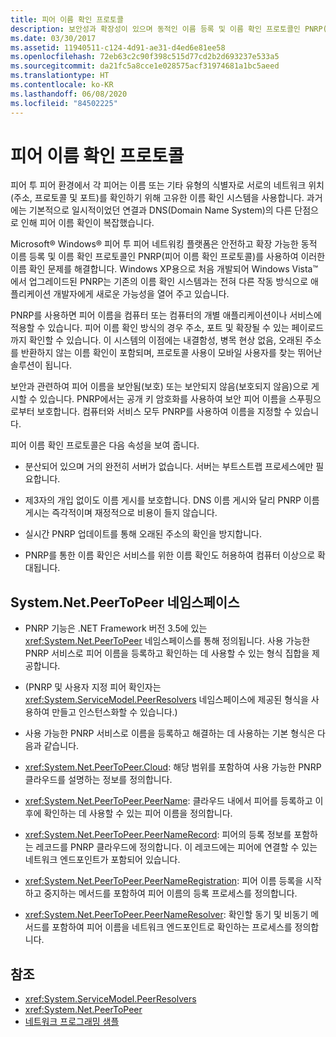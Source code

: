 ```yaml
---
title: 피어 이름 확인 프로토콜
description: 보안성과 확장성이 있으며 동적인 이름 등록 및 이름 확인 프로토콜인 PNRP(피어 이름 확인 프로토콜)에 대해 알아봅니다.
ms.date: 03/30/2017
ms.assetid: 11940511-c124-4d91-ae31-d4ed6e81ee58
ms.openlocfilehash: 72eb63c2c90f398c515d77cd2b2d693237e533a5
ms.sourcegitcommit: da21fc5a8cce1e028575acf31974681a1bc5aeed
ms.translationtype: HT
ms.contentlocale: ko-KR
ms.lasthandoff: 06/08/2020
ms.locfileid: "84502225"
---
```

# <a name="peer-name-resolution-protocol"></a>피어 이름 확인 프로토콜
피어 투 피어 환경에서 각 피어는 이름 또는 기타 유형의 식별자로 서로의 네트워크 위치(주소, 프로토콜 및 포트)를 확인하기 위해 고유한 이름 확인 시스템을 사용합니다. 과거에는 기본적으로 일시적이었던 연결과 DNS(Domain Name System)의 다른 단점으로 인해 피어 이름 확인이 복잡했습니다.  
  
 Microsoft® Windows® 피어 투 피어 네트워킹 플랫폼은 안전하고 확장 가능한 동적 이름 등록 및 이름 확인 프로토콜인 PNRP(피어 이름 확인 프로토콜)를 사용하여 이러한 이름 확인 문제를 해결합니다. Windows XP용으로 처음 개발되어 Windows Vista™에서 업그레이드된 PNRP는 기존의 이름 확인 시스템과는 전혀 다른 작동 방식으로 애플리케이션 개발자에게 새로운 가능성을 열어 주고 있습니다.  
  
 PNRP를 사용하면 피어 이름을 컴퓨터 또는 컴퓨터의 개별 애플리케이션이나 서비스에 적용할 수 있습니다. 피어 이름 확인 방식의 경우 주소, 포트 및 확장될 수 있는 페이로드까지 확인할 수 있습니다. 이 시스템의 이점에는 내결함성, 병목 현상 없음, 오래된 주소를 반환하지 않는 이름 확인이 포함되며, 프로토콜 사용이 모바일 사용자를 찾는 뛰어난 솔루션이 됩니다.  
  
 보안과 관련하여 피어 이름을 보안됨(보호) 또는 보안되지 않음(보호되지 않음)으로 게시할 수 있습니다. PNRP에서는 공개 키 암호화를 사용하여 보안 피어 이름을 스푸핑으로부터 보호합니다. 컴퓨터와 서비스 모두 PNRP를 사용하여 이름을 지정할 수 있습니다.  
  
피어 이름 확인 프로토콜은 다음 속성을 보여 줍니다.  
  
- 분산되어 있으며 거의 완전히 서버가 없습니다. 서버는 부트스트랩 프로세스에만 필요합니다.  
  
- 제3자의 개입 없이도 이름 게시를 보호합니다. DNS 이름 게시와 달리 PNRP 이름 게시는 즉각적이며 재정적으로 비용이 들지 않습니다.  
  
- 실시간 PNRP 업데이트를 통해 오래된 주소의 확인을 방지합니다.  
  
- PNRP를 통한 이름 확인은 서비스를 위한 이름 확인도 허용하여 컴퓨터 이상으로 확대됩니다.  
  
## <a name="the-systemnetpeertopeer-namespace"></a>System.Net.PeerToPeer 네임스페이스  
  
- PNRP 기능은 .NET Framework 버전 3.5에 있는 <xref:System.Net.PeerToPeer> 네임스페이스를 통해 정의됩니다. 사용 가능한 PNRP 서비스로 피어 이름을 등록하고 확인하는 데 사용할 수 있는 형식 집합을 제공합니다.  
  
- (PNRP 및 사용자 지정 피어 확인자는 <xref:System.ServiceModel.PeerResolvers> 네임스페이스에 제공된 형식을 사용하여 만들고 인스턴스화할 수 있습니다.)  
  
- 사용 가능한 PNRP 서비스로 이름을 등록하고 해결하는 데 사용하는 기본 형식은 다음과 같습니다.  
  
- <xref:System.Net.PeerToPeer.Cloud>: 해당 범위를 포함하여 사용 가능한 PNRP 클라우드를 설명하는 정보를 정의합니다.  
  
- <xref:System.Net.PeerToPeer.PeerName>: 클라우드 내에서 피어를 등록하고 이후에 확인하는 데 사용할 수 있는 피어 이름을 정의합니다.  
  
- <xref:System.Net.PeerToPeer.PeerNameRecord>: 피어의 등록 정보를 포함하는 레코드를 PNRP 클라우드에 정의합니다. 이 레코드에는 피어에 연결할 수 있는 네트워크 엔드포인트가 포함되어 있습니다.  
  
- <xref:System.Net.PeerToPeer.PeerNameRegistration>: 피어 이름 등록을 시작하고 중지하는 메서드를 포함하여 피어 이름의 등록 프로세스를 정의합니다.  
  
- <xref:System.Net.PeerToPeer.PeerNameResolver>: 확인할 동기 및 비동기 메서드를 포함하여 피어 이름을 네트워크 엔드포인트로 확인하는 프로세스를 정의합니다.  
  
## <a name="see-also"></a>참조

- <xref:System.ServiceModel.PeerResolvers>
- <xref:System.Net.PeerToPeer>
- [네트워크 프로그래밍 샘플](network-programming-samples.md)

<!-- to-do: review sample links
- [PeerToPeer Technology Sample](https://go.microsoft.com/fwlink/?LinkID=179571)
-->
